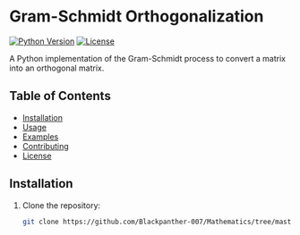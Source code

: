 # Gram-Schmidt Orthogonalization

[![Python Version](https://img.shields.io/badge/python-3.7%2B-blue)]()
[![License](https://img.shields.io/badge/license-MIT-green)]()

A Python implementation of the Gram-Schmidt process to convert a matrix into an orthogonal matrix.

## Table of Contents
- [Installation](#installation)
- [Usage](#usage)
- [Examples](#examples)
- [Contributing](#contributing)
- [License](#license)

## Installation
1. Clone the repository:
   ```bash
   git clone https://github.com/Blackpanther-007/Mathematics/tree/master/Linear_algebra/Orthogonality